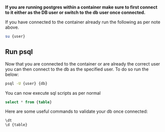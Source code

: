 **If you are running postgres within a container make sure to first connect to it either as the DB user or switch to the db user once connected.**

If you have connected to the container already run the following as per note above.

```sh
su {user}
```

## Run psql

Now that you are connected to the container or are already the correct user you can then connect to the db as the specified user. To do so run the below:

```sh
psql -U {user} {db}
```

You can now execute sql scripts as per normal

```sql
select * from {table}
```

Here are some useful commands to validate your db once connected:

```psql
\dt
\d {table}
```
